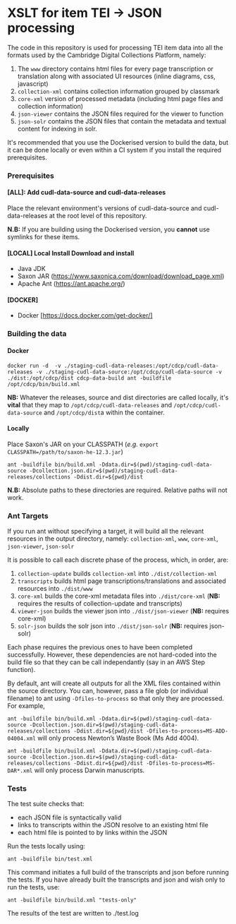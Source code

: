 # XSLT for item TEI -> JSON processing

The code in this repository is used for processing TEI item data into all the formats used by the Cambridge Digital Collections Platform, namely:

1. The `www` directory contains html files for every page transcription or translation along with associated UI resources (inline diagrams, css, javascript)
1. `collection-xml` contains collection information grouped by classmark
1. `core-xml` version of processed metadata (including html page files and collection information)
1. `json-viewer` contains the JSON files required for the viewer to function
1. `json-solr` contains the JSON files that contain the metadata and textual content for indexing in solr.

It's recommended that you use the Dockerised version to build the data, but it can be done locally or even within a CI system if you install the required prerequisites.

### Prerequisites

#### [ALL]: Add cudl-data-source and cudl-data-releases

Place the relevant environment's versions of cudl-data-source and cudl-data-releases at the root level of this repository.

**N.B:** If you are building using the Dockerised version, you **cannot** use symlinks for these items.

#### [LOCAL] Local Install Download and install
- Java JDK
- Saxon JAR (<https://www.saxonica.com/download/download_page.xml>)
- Apache Ant (<https://ant.apache.org/>)

#### [DOCKER]
- Docker [https://docs.docker.com/get-docker/]

### Building the data

#### Docker

`docker run -d  -v ./staging-cudl-data-releases:/opt/cdcp/cudl-data-releases -v ./staging-cudl-data-source:/opt/cdcp/cudl-data-source -v ./dist:/opt/cdcp/dist cdcp-data-build ant -buildfile /opt/cdcp/bin/build.xml`

**NB:** Whatever the releases, source and dist directories are called locally, it's **vital** that they map to `/opt/cdcp/cudl-data-releases` and `/opt/cdcp/cudl-data-source` and `/opt/cdcp/dist`a within the container.

#### Locally

Place Saxon's JAR on your CLASSPATH (*e.g.* `export CLASSPATH=/path/to/saxon-he-12.3.jar`)

`ant -buildfile bin/build.xml -Ddata.dir=$(pwd)/staging-cudl-data-source -Dcollection.json.dir=$(pwd)/staging-cudl-data-releases/collections -Ddist.dir=${pwd}/dist`

**N.B:** Absolute paths to these directories are required. Relative paths will not work.

### Ant Targets

If you run ant without specifying a target, it will build all the relevant resources in the output directory, namely: `collection-xml`, `www`, `core-xml`, `json-viewer`, `json-solr`

It is possible to call each discrete phase of the process, which, in order, are:

1. `collection-update` builds `collection-xml` into `./dist/collection-xml`
1. `transcripts` builds html page transcriptions/translations and associated resources into `./dist/www`
1. `core-xml` builds the core-xml metadata files into `./dist/core-xml` (**NB:** requires the results of collection-update and transcripts)
1. `viewer-json` builds the viewer json into `./dist/json-viewer` (**NB:** requires core-xml)
1. `solr-json` builds the solr json into `./dist/json-solr` (**NB:** requires json-solr)

Each phase requires the previous ones to have been completed successfully. However, these dependencies are not hard-coded into the build file so that they can be call independantly (say in an AWS Step function).

By default, ant will create all outputs for all the XML files contained within the source directory. You can, however, pass a file glob (or individual filename) to ant using `-Dfiles-to-process` so that only they are processed. For example, 

`ant -buildfile bin/build.xml -Ddata.dir=$(pwd)/staging-cudl-data-source -Dcollection.json.dir=$(pwd)/staging-cudl-data-releases/collections -Ddist.dir=${pwd}/dist -Dfiles-to-process=MS-ADD-04004.xml` will only process Newton’s Waste Book (Ms Add 4004).

`ant -buildfile bin/build.xml -Ddata.dir=$(pwd)/staging-cudl-data-source -Dcollection.json.dir=$(pwd)/staging-cudl-data-releases/collections -Ddist.dir=${pwd}/dist -Dfiles-to-process=MS-DAR*.xml` will only process Darwin manuscripts.
    
### Tests

The test suite checks that:

- each JSON file is syntactically valid
- links to transcripts within the JSON resolve to an existing html file 
- each html file is pointed to by links within the JSON

Run the tests locally using:

    ant -buildfile bin/test.xml
    
This command initiates a full build of the transcripts and json before running the tests. If you have already built the transcripts and json and wish only to run the tests, use:

    ant -buildfile bin/build.xml "tests-only"
    
The results of the test are written to ./test.log